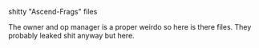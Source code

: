 shitty "Ascend-Frags" files

The owner and op manager is a proper weirdo so here is there files. They probably leaked shit anyway but here.

